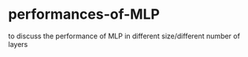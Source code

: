 # performances-of-MLP
to discuss the performance of MLP in different size/different number of layers
